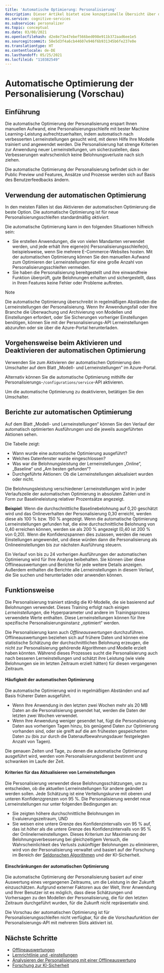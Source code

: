 ```yaml
---
title: 'Automatische Optimierung: Personalisierung'
description: Dieser Artikel bietet eine konzeptionelle Übersicht über das Feature zur automatischen Optimierung für den Azure-Personalisierungsdienst.
ms.service: cognitive-services
ms.subservice: personalizer
ms.topic: conceptual
ms.date: 03/08/2021
ms.openlocfilehash: d2e8e73e47ebef566bed098e911b372aad6ee1e5
ms.sourcegitcommit: 58e5d3f4a6cb44607e946f6b931345b6fe237e0e
ms.translationtype: HT
ms.contentlocale: de-DE
ms.lasthandoff: 05/25/2021
ms.locfileid: "110382549"
---
```

# <a name="personalizer-auto-optimize-preview"></a>Automatische Optimierung der Personalisierung (Vorschau)


## <a name="introduction"></a>Einführung
Die automatische Optimierung der Personalisierung erspart Ihnen manuellen Aufwand, eine Personalisierungsschleife mit bester Machine Learning-Leistung aufrechtzuerhalten, indem automatisch nach verbesserten Lerneinstellungen gesucht wird, mit deren Hilfe Ihre Modelle trainiert und angewendet werden. Die Personalisierung hat strenge Kriterien zur Anwendung neuer Lerneinstellungen, um sicherzustellen, dass Verbesserungen wahrscheinlich keine Belohnungsverluste nach sich ziehen.

Die automatische Optimierung der Personalisierung befindet sich in der Public Preview und Features, Ansätze und Prozesse werden sich auf Basis des Benutzerfeedbacks ändern.

## <a name="when-to-use-auto-optimize"></a>Verwendung der automatischen Optimierung
In den meisten Fällen ist das Aktivieren der automatischen Optimierung die beste Option. Die automatische Optimierung ist für neue Personalisierungsschleifen standardmäßig *aktiviert.*

Die automatische Optimierung kann in den folgenden Situationen hilfreich sein:
* Sie erstellen Anwendungen, die von vielen Mandanten verwendet werden, und jede erhält ihre eigene(n) Personalisierungsschleife(n), beispielsweise, wenn Sie mehrere E-Commerce-Websites hosten. Mit der automatischen Optimierung können Sie den manuellen Aufwand zum Optimieren der Lerneinstellungen für eine große Anzahl von Personalisierungsschleifen vermeiden.
* Sie haben die Personalisierung bereitgestellt und ihre einwandfreie Funktion überprüft, gute Belohnungen erhalten und sichergestellt, dass in Ihren Features keine Fehler oder Probleme auftreten.

> [!NOTE]
> Die automatische Optimierung überschreibt in regelmäßigen Abständen die Lerneinstellungen der Personalisierung. Wenn Ihr Anwendungsfall oder Ihre Branche die Überwachung und Archivierung von Modellen und Einstellungen erfordert, oder Sie Sicherungen vorheriger Einstellungen benötigen, können Sie mit der Personalisierungs-API Lerneinstellungen abzurufen oder sie über die Azure-Portal herunterladen.

## <a name="how-to-enable-and-disable-auto-optimize"></a>Vorgehensweise beim Aktivieren und Deaktivieren der automatischen Optimierung
Verwenden Sie zum Aktivieren der automatischen Optimierung den Umschalter auf dem Blatt „Modell- und Lerneinstellungen“ im Azure-Portal. 

Alternativ können Sie die automatische Optimierung mithilfe der Personalisierungs-`/configurations/service`-API aktivieren.

Um die automatische Optimierung zu deaktivieren, betätigen Sie den Umschalter.

## <a name="auto-optimize-reports"></a>Berichte zur automatischen Optimierung

Auf dem Blatt „Modell- und Lerneinstellungen“ können Sie den Verlauf der automatisch optimierten Ausführungen und die jeweils ausgeführten Aktionen sehen. 

Die Tabelle zeigt:
* Wann wurde eine automatische Optimierung ausgeführt?
* Welches Datenfenster wurde eingeschlossen?
* Was war die Belohnungsleistung der Lerneinstellungen „Online“, „Baseline“ und „Am besten gefunden“?
* Durchgeführte Aktionen: Ob die Lerneinstellungen aktualisiert wurden oder nicht.

Die Belohnungsleistung verschiedener Lerneinstellungen wird in jeder Verlaufszeile der automatischen Optimierung in absoluten Zahlen und in Form zur Baselineleistung relativer Prozentsätze angezeigt. 

**Beispiel**: Wenn die durchschnittliche Baselinebelohnung auf 0,20 geschätzt wird und das Onlineverhalten der Personalisierung 0,30 erreicht, werden diese als 100 % bzw. 150 % angezeigt. Wenn die automatische Optimierung Lerneinstellungen gefunden hat, die eine durchschnittliche Belohnung von 0,40 erreichen können, werden sie als 200 % angezeigt (0,40 ist 200 % von 0,20). Wenn die Konfidenzspannen dies zulassen, werden die neuen Einstellungen angewendet, und diese würden dann die Personalisierung als Onlineeinstellungen bis zur nächsten Ausführung steuern.

Ein Verlauf von bis zu 24 vorherigen Ausführungen der automatischen Optimierung wird für Ihre Analyse beibehalten. Sie können über diese Offlineauswertungen und Berichte für jede weitere Details anzeigen. Außerdem enthalten die Berichte alle Lerneinstellungen in diesem Verlauf, die Sie suchen und herunterladen oder anwenden können.

## <a name="how-it-works"></a>Funktionsweise
Die Personalisierung trainiert ständig die KI-Modelle, die sie basierend auf Belohnungen verwendet. Dieses Training erfolgt nach einigen *Lerneinstellungen*, die Hyperparameter und andere im Trainingsprozess verwendete Werte enthalten. Diese Lerneinstellungen können für Ihre spezifische Personalisierungsinstanz „optimiert“ werden. 

Die Personalisierung kann auch *Offlineauswertungen* durchzuführen. Offlineauswertungen beziehen sich auf frühere Daten und können eine statistische Schätzung der durchschnittlichen Belohnung erzeugen, die nicht zur Personalisierung gehörende Algorithmen und Modelle erzielt haben könnten. Während dieses Prozesses sucht die Personalisierung auch nach besseren Lerneinstellungen und schätzt ihre Leistung (wie viele Belohnungen sie im letzten Zeitraum erzielt hätten) für diesen vergangenen Zeitraum.

#### <a name="auto-optimize-frequency"></a>Häufigkeit der automatischen Optimierung
Die automatische Optimierung wird in regelmäßigen Abständen und auf Basis früherer Daten ausgeführt.
* Wenn Ihre Anwendung in den letzten zwei Wochen mehr als 20 MB Daten an die Personalisierung gesendet hat, werden die Daten der letzten zwei Wochen verwendet.
* Wenn Ihre Anwendung weniger gesendet hat, fügt die Personalisierung Daten aus vorherigen Tagen hinzu, bis genügend Daten zur Optimierung vorhanden sind, oder sie greift auf die am frühesten gespeicherten Daten zu (bis zur durch die Datenaufbewahrungsdauer festgelegten Anzahl von Tagen).

Die genauen Zeiten und Tage, zu denen die automatische Optimierung ausgeführt wird, werden vom Personalisierungsdienst bestimmt und schwanken im Laufe der Zeit.

#### <a name="criteria-for-updating-learning-settings"></a>Kriterien für das Aktualisieren von Lerneinstellungen

Die Personalisierung verwendet diese Belohnungsschätzungen, um zu entscheiden, ob die aktuellen Lerneinstellungen für andere geändert werden sollen. Jede Schätzung ist eine Verteilungskurve mit oberen und unteren Konfidenzgrenzen von 95 %. Die Personalisierung wendet neue Lerneinstellungen nur unter folgenden Bedingungen an:
  * Sie zeigten höhere durchschnittliche Belohnungen im Evaluierungszeitraum, UND
  * Sie weisen eine untere Grenze des Konfidenzintervalls von 95 % auf, das ist *höher* als die untere Grenze des Konfidenzintervalls von 95 % der Onlinelerneinstellungen.
Dieses Kriterium zur Maximierung der Belohnungsverbesserung bei gleichzeitigem Versuch, die Wahrscheinlichkeit des Verlusts zukünftiger Belohnungen zu eliminieren, wird von der Personalisierung verwaltet und basiert auf der Forschung im Bereich der [Seldonschen Algorithmen](https://aisafety.cs.umass.edu/overview.html) und der KI-Sicherheit.

#### <a name="limitations-of-auto-optimize"></a>Einschränkungen der automatischen Optimierung

Die automatische Optimierung der Personalisierung basiert auf einer Auswertung eines vergangenen Zeitraums, um die Leistung in der Zukunft einzuschätzen. Aufgrund externer Faktoren aus der Welt, Ihrer Anwendung und Ihrer Benutzer ist es möglich, dass diese Schätzungen und Vorhersagen zu den Modellen der Personalisierung, die für den letzten Zeitraum durchgeführt wurden, für die Zukunft nicht repräsentativ sind.

Die Vorschau der automatischen Optimierung ist für Personalisierungsschleifen nicht verfügbar, für die die Vorschaufunktion der Personalisierungs-API mit mehreren Slots aktiviert ist. 

## <a name="next-steps"></a>Nächste Schritte

* [Offlineauswertungen](concepts-offline-evaluation.md)
* [Lernrichtlinie und -einstellungen](concept-active-learning.md)
* [Analysieren der Personalisierung mit einer Offlineauswertung](how-to-offline-evaluation.md) 
* [Forschung zur KI-Sicherheit](https://aisafety.cs.umass.edu/overview.html) 
